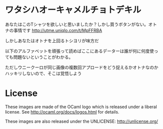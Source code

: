 ワタシハオーキャメルチョトデキル
=======================================

あなたはこのTシャツを欲しいと思いましたか？しかし買うボタンがない。オトナの事情です http://utme.uniqlo.com/t/MpFFRBA

しかしあなたはオトナを上回るトシヨリが味方だ

以下のアルファベットを頑張って読めばここにあるデーターは誰が何に何度使っても問題ないということがわかる。

ただしウニークーロが同じ画像の複数回アプロードをどう捉えるかオトナなのかハッキリしないので、そこは覚悟しよう

License
========================================

These images are made of the OCaml logo which is released under a liberal license. See http://ocaml.org/docs/logos.html for details.

These images are also released under the UNLICENSE: http://unlicense.org/
